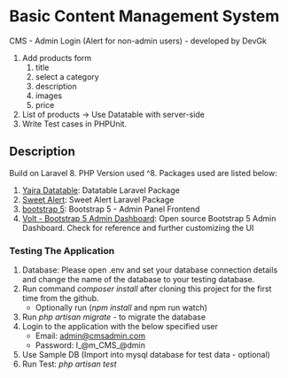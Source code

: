 # Basic Content Management System

CMS - Admin Login (Alert for non-admin users) - developed by DevGk
1. Add products form
   1. title
   2. select a category
   3. description
   4. images
   5. price
2. List of products -> Use Datatable with server-side
3. Write Test cases in PHPUnit.

## Description
Build on Laravel 8. PHP Version used ^8. Packages used are listed below:
1. [Yajra Datatable](https://github.com/yajra/laravel-datatables): Datatable Laravel Package
2. [Sweet Alert](https://github.com/realrashid/sweet-alert): Sweet Alert Laravel Package
3. [bootstrap 5](https://getbootstrap.com/docs/5.0/getting-started/introduction/): Bootstrap 5 - Admin Panel Frontend
4. [Volt - Bootstrap 5 Admin Dashboard](https://startbootstrap.com/theme/sb-admin-2): Open source Bootstrap 5 Admin Dashboard. Check for reference and further customizing the UI

### Testing The Application
1. Database: Please open .env and set your database connection details and change the name of the database to your testing database.
2. Run command *composer install* after cloning this project for the first time from the github.
   - Optionally run (*npm install* and npm run watch)
3. Run *php artisan migrate* - to migrate the database
4. Login to the application with the below specified user
   - Email: admin@cmsadmin.com
   - Password: I_@m_CMS_@dmin
5. Use Sample DB (Import into mysql database for test data - optional)
6. Run Test: *php artisan test*